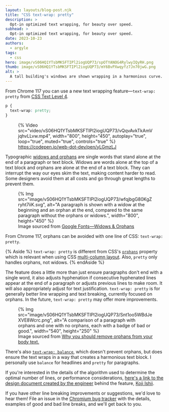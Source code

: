 ```yaml
---
layout: layouts/blog-post.njk
title: "CSS text-wrap: pretty"
description: >
  Opt-in optimized text wrapping, for beauty over speed.
subhead: >
  Opt-in optimized text wrapping, for beauty over speed.
date: 2023-10-23
authors:
  - argyle
tags:
  - css
hero: image/vS06HQ1YTsbMKSFTIPl2iogUQP73/spOTYANOG4RylwyIQyRH.png
thumb: image/vS06HQ1YTsbMKSFTIPl2iogUQP73/mY6BvPXwqyfz7Jn70jwG.png
alt: >
  A tall building's windows are shown wrapping in a harmonious curve.
---
```


From Chrome 117 you can use a new text wrapping feature—`text-wrap: pretty`
from [CSS Text Level 4](https://www.w3.org/TR/css-text-4/#text-wrap).

```css
p {
  text-wrap: pretty;
}
```

<figure>
  {% Video
    src="video/vS06HQ1YTsbMKSFTIPl2iogUQP73/vQqvAvkTkAmVjqhvLLvw.mp4",
    width="800",
    height="450",
    autoplay="true",
    loop="true",
    muted="true",
    controls="true"
  %}

  <figcaption>
    <a href="https://codepen.io/web-dot-dev/pen/yLGmzLJ">
      https://codepen.io/web-dot-dev/pen/yLGmzLJ
    </a>
  </figcaption>
</figure>

Typographic [widows and
orphans](https://fonts.google.com/knowledge/glossary/widows_orphans) are single
words that stand alone at the end of a paragraph or text block. Widows are words
alone at the top of a text block and orphans are alone at the end of a text
block. They can interrupt the way our eyes skim the text, making content harder
to read. Some designers avoid them at all costs and go through great lengths to
prevent them.

<figure>
  {% Img
    src="image/vS06HQ1YTsbMKSFTIPl2iogUQP73/wfqjbgG80KgZryht7iiK.svg",
    alt="A paragraph is shown with a widow at the beginning and an orphan at the end, compared to the same paragraph without the orphans or widows.",
    width="800",
    height="450"
  %}

  <figcaption>
    Image sourced from <a href="https://fonts.google.com/knowledge/glossary/widows_orphans">Google Fonts—Widows & Orphans</a>
  </figcaption>
</figure>

From Chrome 117, orphans can be avoided with one line of CSS: `text-wrap: pretty`.

{% Aside %} `text-wrap: pretty` is different from CSS's
[`orphans`](https://developer.mozilla.org/docs/Web/CSS/orphans) property
which is relevant when using CSS [multi-column
layout](https://developer.mozilla.org/docs/Web/CSS/CSS_multicol_layout).
Also, `pretty` only handles orphans, not widows. {% endAside %}

The feature does a little more than just ensure paragraphs don't end with a
single word, it also adjusts hyphenation if consecutive hyphenated lines appear
at the end of a paragraph or adjusts previous lines to make room. It will also
appropriately adjust for text justification. `text-wrap: pretty` is for
generally better line wrapping and text breaking, currently focused on orphans.
In the future, `text-wrap: pretty` may offer more improvements.

<figure>
  {% Img
    src="image/vS06HQ1YTsbMKSFTIPl2iogUQP73/Snt1oo5WBdJeXVE8Wcrc.png",
    alt="A comparison of a paragraph with orphans and one with no orphans, each with a badge of bad or good.",
    width="540",
    height="250"
  %}

  <figcaption>
    Image sourced from <a href="https://uxmovement.com/content/why-you-should-remove-orphans-from-your-body-text/">Why you should remove orphans from your body text.</a>
  </figcaption>
</figure>

There's also [`text-wrap: balance`](/blog/css-text-wrap-balance/), which doesn't
prevent orphans, but does ensure the text wraps in a way that creates a
harmonious text block. I personally use `balance` for headlines and `pretty` for
paragraphs.

If you're interested in the details of the algorithm used to determine the
optimal number of lines, or performance considerations, [here's a link to the
design document created by the
engineer](https://docs.google.com/document/d/1jJFD8nAUuiUX6ArFZQqQo8yTsvg8IuAq7oFrNQxPeqI/edit#heading=h.cqq9czoal00g)
behind the feature, [Koji Ishii](/authors/kojiishi/).

If you have other line breaking improvements or suggestions, we'd love to hear
them! File an issue in the [Chromium bug tracker](https://bugs.chromium.org/p/chromium/issues/entry) with the details, examples of
good and bad line breaks, and we'll get back to you.
